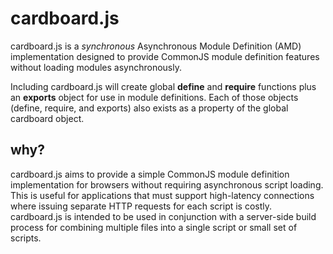 cardboard.js
============

cardboard.js is a *synchronous* Asynchronous Module Definition (AMD) implementation designed to provide CommonJS module definition features without loading modules asynchronously.

Including cardboard.js will create global **define** and **require** functions plus an **exports** object for use in module definitions. Each of those objects (define, require, and exports) also exists as a property of the global cardboard object.

why?
----
cardboard.js aims to provide a simple CommonJS module definition implementation for browsers without requiring asynchronous script loading. This is useful for applications that must support high-latency connections where issuing separate HTTP requests for each script is costly. cardboard.js is intended to be used in conjunction with a server-side build process for combining multiple files into a single script or small set of scripts.
